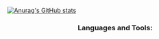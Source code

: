 [![Anurag's GitHub stats](https://github-readme-stats.vercel.app/api?username=EBensalt)](https://github.com/anuraghazra/github-readme-stats)
<h3 align="center">Languages and Tools:</h3>
<!--
**EBensalt/EBensalt** is a ✨ _special_ ✨ repository because its `README.md` (this file) appears on your GitHub profile.

Here are some ideas to get you started:

- 🔭 I’m currently working on ...
- 🌱 I’m currently learning ...
- 👯 I’m looking to collaborate on ...
- 🤔 I’m looking for help with ...
- 💬 Ask me about ...
- 📫 How to reach me: ...
- 😄 Pronouns: ...
- ⚡ Fun fact: ...
-->
